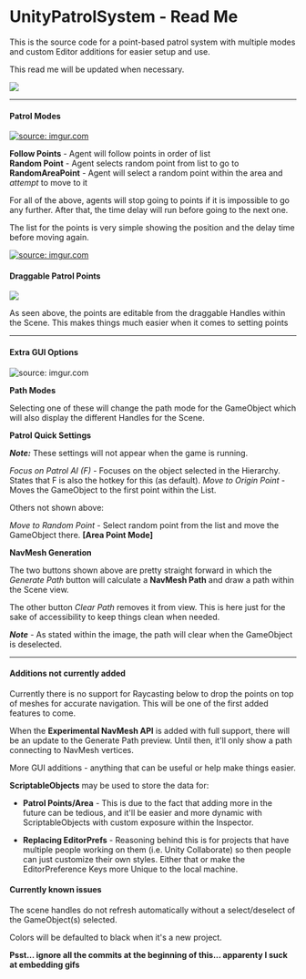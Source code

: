 # UnityPatrolSystem - Read Me

This is the source code for a point-based patrol system with multiple modes and custom Editor additions for easier setup and use.

This read me will be updated when necessary. 

<img src="https://media.giphy.com/media/4N7vFNhLrfhKEFkpEz/giphy.gif" />


---

#### Patrol Modes

<a href="https://imgur.com/GgfaFj3"><img src="https://i.imgur.com/GgfaFj3.png" title="source: imgur.com" /></a>


**Follow Points** - Agent will follow points in order of list    
**Random Point** - Agent selects random point from list to go to   
**RandomAreaPoint** - Agent will select a random point within the area and *attempt* to move to it

For all of the above, agents will stop going to points if it is impossible to go any further.
After that, the time delay will run before going to the next one. 

The list for the points is very simple showing the position and the delay time before moving again.

<a href="https://imgur.com/hWEi8KO"><img src="https://i.imgur.com/hWEi8KO.png" title="source: imgur.com" /></a>

#### Draggable Patrol Points

<img src="https://media.giphy.com/media/1gTROqMCEJgigUP4U9/giphy.gif" />

As seen above, the points are editable from the draggable Handles within the Scene. This makes things much easier when it comes to setting points

---

#### Extra GUI Options

<img src="https://i.imgur.com/eaaBYeK.png" title="source: imgur.com" />

**Path Modes**

Selecting one of these will change the path mode for the GameObject which will also display the different Handles for the Scene.

**Patrol Quick Settings**

***Note:*** These settings will not appear when the game is running. 

*Focus on Patrol AI (F)* - Focuses on the object selected in the Hierarchy. States that F is also the hotkey for this (as default).
*Move to Origin Point* - Moves the GameObject to the first point within the List.

Others not shown above:

*Move to Random Point* - Select random point from the list and move the GameObject there. **[Area Point Mode]**

**NavMesh Generation**

The two buttons shown above are pretty straight forward in which the *Generate Path* button will calculate a **NavMesh Path** and draw a path within the Scene view.

The other button *Clear Path* removes it from view. This is here just for the sake of accessibility to keep things clean when needed.

***Note*** - As stated within the image, the path will clear when the GameObject is deselected.

---

#### Additions not currently added

Currently there is no support for Raycasting below to drop the points on top of meshes for accurate navigation. This will be one of the first added features to come.

When the **Experimental NavMesh API** is added with full support, there will be an update to the Generate Path preview. Until then, it'll only show a path connecting to NavMesh vertices.

More GUI additions - anything that can be useful or help make things easier.

**ScriptableObjects** may be used to store the data for:

- **Patrol Points/Area** - This is due to the fact that adding more in the future can be tedious, and it'll be easier and more dynamic with ScriptableObjects with custom exposure within the Inspector.

- **Replacing EditorPrefs** - Reasoning behind this is for projects that have multiple people working on them (i.e. Unity Collaborate) so then people can just customize their own styles. Either that or make the EditorPreference Keys more Unique to the local machine.

#### Currently known issues

The scene handles do not refresh automatically without a select/deselect of the GameObject(s) selected.

Colors will be defaulted to black when it's a new project. 

**Psst... ignore all the commits at the beginning of this... apparenty I suck at embedding gifs**
